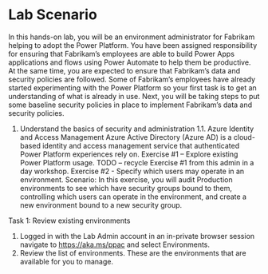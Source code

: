 # Lab Scenario

In this hands-on lab, you will be an environment administrator for Fabrikam helping to adopt the Power Platform. You have been assigned responsibility for ensuring that Fabrikam’s employees are able to build Power Apps applications and flows using Power Automate to help them be productive. At the same time, you are expected to ensure that Fabrikam’s data and security policies are followed.
Some of Fabrikam’s employees have already started experimenting with the Power Platform so your first task is to get an understanding of what is already in use.
Next, you will be taking steps to put some baseline security policies in place to implement Fabrikam’s data and security policies.  

1.	Understand the basics of security and administration 
1.1.	Azure Identity and Access Management 
Azure Active Directory (Azure AD) is a cloud-based identity and access management service that authenticated Power Platform experiences rely on. 
Exercise #1 – Explore existing Power Platform usage. 
TODO – recycle Exercise #1 from this admin in a day workshop.
Exercise #2 - Specify which users may operate in an environment. 
Scenario: 
In this exercise, you will audit Production environments to see which have security groups bound to them, controlling which users can operate in the environment, and create a new environment bound to a new security group.

Task 1: Review existing environments
1.	Logged in with the Lab Admin account in an in-private browser session navigate to https://aka.ms/ppac  and select Environments.
2.	Review the list of environments. These are the environments that are available for you to manage.
